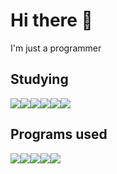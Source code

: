 # Hi there 🧡
I'm just a programmer
<br>
## **Studying**
<img src="https://icons8.com/icon/ZoxjA0jZDdFZ/kotlin"/><img src="https://img.icons8.com/color/64/000000/java-coffee-cup-logo--v1.png"/><img src="https://img.icons8.com/color/64/000000/python--v1.png"/><img src="https://img.icons8.com/color/64/c-sharp-logo.png"/><img src="https://img.icons8.com/color/64/000000/html-5--v1.png"/><img src="https://img.icons8.com/color/64/000000/css3.png"/>

## **Programs used**
<img src="https://img.icons8.com/color/64/000000/intellij-idea.png"/><img src="https://img.icons8.com/color/64/000000/pycharm.png"/><img src="https://img.icons8.com/color/64/000000/visual-studio-code-2019.png"/><img src="https://img.icons8.com/color/64/visual-studio--v2.png"/><img src="https://img.icons8.com/color/64/unity.png"/>
